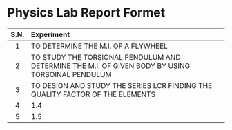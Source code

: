 # Physics Lab Report Formet

| S.N. | **Experiment**                                                                                   |
| :--: | :----------------------------------------------------------------------------------------------- |
|  1   | TO DETERMINE THE M.I. OF A FLYWHEEL                                                              |
|  2   | TO STUDY THE TORSIONAL PENDULUM AND DETERMINE THE M.I. OF GIVEN BODY BY USING TORSOINAL PENDULUM |
|  3   | TO DESIGN AND STUDY THE SERIES LCR FINDING THE QUALITY FACTOR OF THE ELEMENTS                    |
|  4   | 1.4                                                                                              |
|  5   | 1.5                                                                                              |
